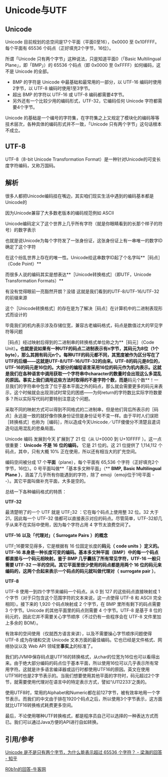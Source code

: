 # Unicode与UTF



## Unicode

Unicode 目前规划的总空间是17个平面（平面0至16），0x0000 至 0x10FFFF。每个平面有 65536 个码点（正好填充2个字节，16位）。

所谓「Unicode 只有两个字节」这种说法，只是知道平面0（「Basic Multilingual Plane」，即「BMP」）的 65536 个码点（即 0x0000 至 0xFFFF）如何编码，这不是 Unicode 的全部。

- BMP 的字符是 Unicode 中最基础和最常用的一部分，以 UTF-16 编码时使用2字节，以 UTF-8 编码时使用1至3字节。
- 超出 BMP 的字符以 UTF-16 或 UTF-8 编码都需要4字节。
- 另外还有一个比较少用的编码形式，UTF-32，它编码任何 Unicode 字符都需要4个字节。

Unicode 的基础是一个编号的字符集，在字符集之上又规定了模块化的编码等等技术层次，各种具体的编码形式并不一致，「Unicode 只有两个字节」这句话根本不成立。



## UTF-8

UTF-8（8-bit Unicode Transformation Format）是一种针对Unicode的可变长度字符编码，又称万国码。



## 解析

很多人都把Unicode编码挂在嘴边，其实咱们现实生活中遇到的编码基本都是Unicode的 

因为Unicode兼容了大多数老版本的编码规范例如 ASCII 

Unicode编码定义了这个世界上几乎所有字符（就是你眼睛看到的长那个样子的符号）的数字表示 

也就是说Unicode为每个字符发了一张身份证，这张身份证上有一串唯一的数字ID确定了这个字符 

在这个纷乱世界上存在的唯一性。Unicode给这串数字ID起了个名字叫**［码点］（Code Point）**

而很多人说的编码其实是想表达**［Unicode转换格式］（即UTF，Unicode Transformation Formats）**

有没有觉得眼前一亮豁然开朗？没错 这就是我们看到的UTF-8/UTF-16/UTF-32的前缀来源 

这个［Unicode转换格式］的存在是为了解决［码点］在计算机中的二进制表现形式而设计的 

毕竟我们的机内表示涉及存储位宽，兼容古老编码格式，码点是数值过大的罕见字符等问题 

［码点］经过映射后得到的二进制串的转换格式单位称之为**［码元］（Code Unit）**。也就是说如果有一种UTF的码点二进制表示有n字节，其码元为8位（1个byte），那么其拥有码元n个。每种UTF的码元都不同，其宽度被作为区分写在了UTF的后缀——这就是UTF-8/UTF-16/UTF-32的由来。UTF-8的码元是8位的，UTF-16的码元是16位的。大部分的编程语言采用16位的码元作为机内表示。这就是我们在各种语言中调用获取一个字符串中character的数量时会出现这么多混乱的原因。事实上我们调用这些方法时取得的不是字符个数，而是**码元个数**！一旦我们的字符串中包含了位于基本平面之外的码点，那么就会需要更多的码元来表示，这个时候就会出现测试时常见的困惑——为何return的字符数比实际字符数要多？所以实际写代码时要特别注意这个问题。 

采取不同的映射方式可以得到不同格式的二进制串，但是他们背后所表示的［码点］永远是一致的就好像你换身份证但是身份证号不变一样。由于平时人们误把［转换格式］也称为［编码］，所以造成今天Unicode／UTF傻傻分不清楚且遣词造句运用混乱的悲桑局面。 

Unicode 编码 发展到今天 扩展到了 21 位（从 U+0000 到 U+10FFFF ）。这一点很重要： **Unicode** **不是** **16** **位的编码，** 它是 21 位的。这 21 位提供了 1,114,112 个码点，其中，只有大概 10% 正在使用，所以还有相当大的扩充空间。 

编码空间被分成 17 个**平面**（plane），每个平面有 65,536 个字符（正好填充2个字节，16位）。0 号平面叫做**「基本多文种平面」（** **BMP,** **Basic Multilingual Plane** **）**，涵盖了几乎所有你能遇到的字符，除了 emoji（emoji位于1号平面 - -）。其它平面叫做补充平面，大多是空的。 

总结一下各种编码格式的特质： 

**UTF-32**

最清楚明了的一个 UTF 就是 UTF[-](http://en.wikipedia.org/wiki/UTF-32)32 ：它在每个码点上使用整 32 位。32 大于 21，因此每一个 UTF-32 值都可以直接表示对应的码点。尽管简单，UTF-32却几乎从来不在实际中使用，因为每个字符占用 4 字节太浪费空间了。 

**UTF-16** **以及「代理对」（** **Surrogate Pairs** **）的概念**

UTF[-](http://en.wikipedia.org/wiki/UTF-16)16要常见得多，它是根据有 16 位固定长度的**码元（** **code units** **）**定义的。UTF-16 本身是一种长度可变的编码。基本多文种平面（BMP）中的每一个码点都直接与一个码元相映射。鉴于 BMP 几乎囊括了所有常见字符，UTF-16 一般只需要 UTF-32 一半的空间。其它平面里很少使用的码点都是用两个 16 位的码元来编码的，这两个合起来表示一个码点的码元就叫做**代理对（** **surrogate pair** **）**。 

**UTF-8**

UTF-8 使用一到四个字节来编码一个码点。从 0 到 127 的这些码点直接映射成 1 个字节（对于只包含这个范围字符的文本来说，这一点使得 UTF-8 和 ASCII 完全相同）。接下来的 1,920 个码点映射成 2 个字节，在 BMP 里所有剩下的码点需要 3 个字节。Unicode 的其他平面里的码点则需要 4 个字节。UTF-8 是基于 8 位的码元的，因此它并不需要关心字节顺序（不过仍有一些程序会在 UTF-8 文件里加上多余的 BOM）。 

有效率的空间使用（仅就西方语言来讲），以及不需要操心字节顺序问题使得 UTF-8 成为存储和交流 Unicode 文本方面的最佳编码。它也已经是文件格式、网络协议以及 Web API 领域里**事实上**的标准了。 

我们的JVM中保存码点是UTF16的转换格式，从char的位宽为16位也可以看得出来。由于绝大部分编码的码点位于基本平面，所以使用16位可以几乎表示所有常用字符。这就是许多语言编译器或运行时都使用UTF16的原因。英文在使用UTF16时也是2字节表示的。当我们想要使用其他平面的字符时，码元超过2个字节，就需要使用代理对在语言中的特定表示方式，譬如‘\U112233’之类的。 

使用UTF8时，常用的Alphabet和Numeric都在前127字节，被有效率地用一个字节表示。而我们的中文由于排在1920个码点之后，所以使用3个字节表示，这方面就比UTF16转换格式耗费更多空间。 

最后，不论使用哪种UTF转换格式，都是程序员自己可以选择的一种表达方式而已。我们可以通过Java方便的API进行自如转换。



## 引用/参考

[Unicode 是不是只有两个字节，为什么能表示超过 65536 个字符？ - 梁海的回答 - 知乎](https://www.zhihu.com/question/22881537/answer/22947465)

[R0b1n的回答-牛客网](https://www.nowcoder.com/profile/938383901/myFollowings/detail/12945719)